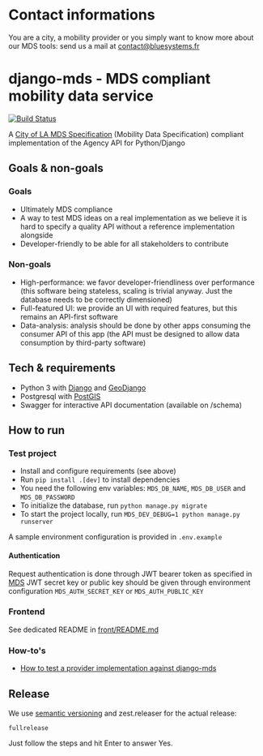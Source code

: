 # Contact informations

You are a city, a mobility provider or you simply want to know more about our MDS tools: send us a mail at contact@bluesystems.fr

# django-mds - MDS compliant mobility data service

[![Build Status](https://travis-ci.org/Polyconseil/django-mds.svg?branch=master)](https://travis-ci.org/Polyconseil/django-mds)

A [City of LA MDS Specification](https://github.com/CityOfLosAngeles/mobility-data-specification) (Mobility Data Specification) compliant implementation of the Agency API for Python/Django

## Goals & non-goals

### Goals

* Ultimately MDS compliance
* A way to test MDS ideas on a real implementation as we believe
  it is hard to specify a quality API without a reference implementation alongside
* Developer-friendly to be able for all stakeholders to contribute

### Non-goals

* High-performance: we favor developer-friendliness over performance (this software being stateless, scaling is trivial anyway. Just the database needs to be correctly dimensioned)
* Full-featured UI: we provide an UI with required features, but this remains an API-first software
* Data-analysis: analysis should be done by other apps consuming the consumer API of this app (the API must be designed to allow data consumption by third-party software)

## Tech & requirements

* Python 3 with [Django](https://www.djangoproject.com/) and [GeoDjango](https://docs.djangoproject.com/en/2.1/ref/contrib/gis/)
* Postgresql with [PostGIS](https://postgis.net/)
* Swagger for interactive API documentation (available on /schema)

## How to run

### Test project

* Install and configure requirements (see above)
* Run `pip install .[dev]` to install dependencies
* You need the following env variables: `MDS_DB_NAME`, `MDS_DB_USER` and `MDS_DB_PASSWORD`
* To initialize the database, run `python manage.py migrate`
* To start the project locally, run `MDS_DEV_DEBUG=1 python manage.py runserver`

A sample environment configuration is provided in `.env.example`

#### Authentication

Request authentication is done through JWT bearer token as specified in [MDS](https://github.com/CityOfLosAngeles/mobility-data-specification/tree/dev/agency#authorization)
JWT secret key or public key should be given through environment configuration `MDS_AUTH_SECRET_KEY` or `MDS_AUTH_PUBLIC_KEY`

### Frontend

See dedicated README in [front/README.md](https://github.com/Polyconseil/django-mds/blob/master/front/README.md)

### How-to's

- [How to test a provider implementation against django-mds](docs/how-to-test-a-provider-implementation.md)

## Release

We use [semantic versioning](https://semver.org/) and zest.releaser for the actual release:

    fullrelease

Just follow the steps and hit Enter to answer Yes.
